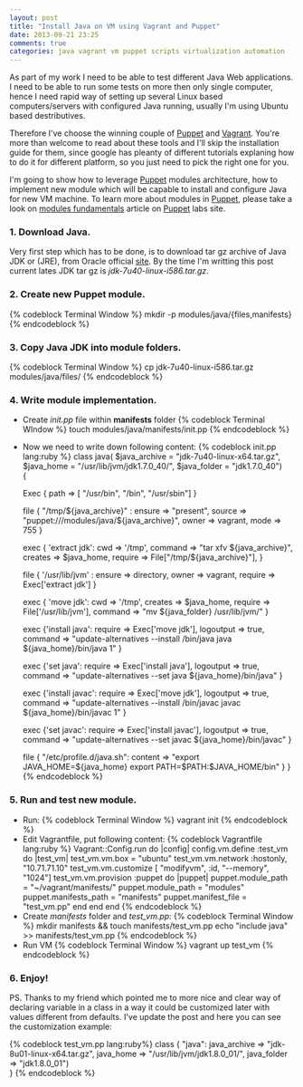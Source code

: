 ```yaml
---
layout: post
title: "Install Java on VM using Vagrant and Puppet"
date: 2013-09-21 23:25
comments: true
categories: java vagrant vm puppet scripts virtualization automation
---
```

As part of my work I need to be able to test different Java Web applications. I need to be able to run some tests on more then only single computer, hence I need rapid way of setting up several Linux based computers/servers with configured Java running, usually I'm using Ubuntu based destributives.

Therefore I've choose the winning couple of [Puppet] and [Vagrant]. You're more than welcome to read about these tools and I'll skip the installation guide for them, since google has pleanty of different tutorials explaning how to do it for different platform, so you just need to pick the right one for you.

<!-- more -->

I'm going to show how to leverage [Puppet] modules architecture, how to implement new module which will be capable to install and configure Java for new VM machine. To learn more about modules in [Puppet], please take a look on [modules fundamentals][puppet_modules] article on [Puppet] labs site.

### 1. Download Java.
Very first step which has to be done, is to download tar gz archive of Java JDK or (JRE), from Oracle official [site][Oracle]. By the time I'm writting this post current lates JDK tar gz is _jdk-7u40-linux-i586.tar.gz_.
### 2. Create new Puppet module.
{% codeblock Terminal Window %}
mkdir -p modules/java/{files,manifests}
{% endcodeblock %}
### 3. Copy Java JDK into module folders.
{% codeblock Terminal Window %}
cp jdk-7u40-linux-i586.tar.gz modules/java/files/
{% endcodeblock %}
### 4. Write module implementation.
+ Create _init.pp_ file within __manifests__ folder
{% codeblock Terminal WIndow %}
touch modules/java/manifests/init.pp
{% endcodeblock %}
+ Now we need to write down following content:
{% codeblock init.pp lang:ruby  %}
class java(
    $java_archive = "jdk-7u40-linux-x64.tar.gz",
    $java_home = "/usr/lib/jvm/jdk1.7.0_40/",
    $java_folder = "jdk1.7.0_40")  
    {

    Exec {
        path => [ "/usr/bin", "/bin", "/usr/sbin"]
    }

    file { "/tmp/${java_archive}" :
        ensure => "present",
        source => "puppet:///modules/java/${java_archive}",
        owner  => vagrant,
        mode   => 755
    }

    exec { 'extract jdk':
        cwd => '/tmp',
        command => "tar xfv ${java_archive}",
        creates => $java_home,
        require => File["/tmp/${java_archive}"],
    }

    file { '/usr/lib/jvm' :
        ensure => directory,
        owner => vagrant,
        require => Exec['extract jdk']
    }

    exec { 'move jdk':
        cwd => '/tmp',
        creates => $java_home,
        require => File['/usr/lib/jvm'],
        command => "mv ${java_folder} /usr/lib/jvm/"
    }

    exec {'install java':
        require => Exec['move jdk'],
        logoutput => true,
        command => "update-alternatives --install /bin/java java ${java_home}/bin/java 1"
    }

    exec {'set java':
        require => Exec['install java'],
        logoutput => true,
        command => "update-alternatives --set java ${java_home}/bin/java"
    }

    exec {'install javac':
        require => Exec['move jdk'],
        logoutput => true,
        command => "update-alternatives --install /bin/javac javac ${java_home}/bin/javac 1"
    }

    exec {'set javac':
        require => Exec['install javac'],
        logoutput => true,
        command => "update-alternatives --set javac ${java_home}/bin/javac"
    }
    
	file { "/etc/profile.d/java.sh":
		content => "export JAVA_HOME=${java_home}
				  	 export PATH=\$PATH:\$JAVA_HOME/bin"
	}
}
{% endcodeblock %}
### 5. Run and test new module.

+ Run:
{% codeblock Terminal Window %}
vagrant init
{% endcodeblock %}
+ Edit Vagrantfile, put following content:
{% codeblock Vagrantfile lang:ruby %}
Vagrant::Config.run do |config|
  config.vm.define :test_vm do |test_vm|
        test_vm.vm.box = "ubuntu"
        test_vm.vm.network :hostonly, "10.71.71.10"
        test_vm.vm.customize [ "modifyvm", :id, "--memory", "1024"]
        test_vm.vm.provision :puppet do |puppet|
                puppet.module_path = "~/vagrant/manifests/"
                puppet.module_path = "modules"
                puppet.manifests_path = "manifests"
                puppet.manifest_file  = "test_vm.pp"
        end
  end
end
{% endcodeblock %}
+ Create _manifests_ folder and _test_vm.pp_:
{% codeblock Terminal Window %}
mkdir manifests && touch manifests/test_vm.pp
echo "include java" >> manifests/test_vm.pp
{% endcodeblock %}
+ Run VM 
{% codeblock Terminal Window %}
vagrant up test_vm
{% endcodeblock %}

### 6. Enjoy!

PS. Thanks to my friend which pointed me to more nice and clear way of declaring variable in a class in a way it could be customized later with values different from defaults. I've update the post and here you can see the customization example:

{% codeblock test_vm.pp lang:ruby%}
class { "java":
    java_archive => "jdk-8u01-linux-x64.tar.gz",
    java_home => "/usr/lib/jvm/jdk1.8.0_01/",
    java_folder => "jdk1.8.0_01")  
}
{% endcodeblock %}

[Puppet]:http://puppetlabs.com/
[puppet_modules]: http://docs.puppetlabs.com/puppet/2.7/reference/modules_fundamentals.html
[Vagrant]:http://www.vagrantup.com/
[Oracle]:http://www.oracle.com/technetwork/java/javase/downloads/jdk7-downloads-1880260.html
